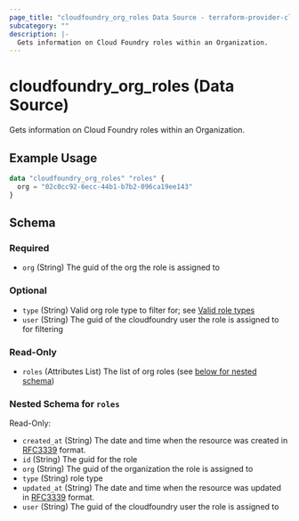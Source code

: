```yaml
---
page_title: "cloudfoundry_org_roles Data Source - terraform-provider-cloudfoundry"
subcategory: ""
description: |-
  Gets information on Cloud Foundry roles within an Organization.
---
```


# cloudfoundry_org_roles (Data Source)

Gets information on Cloud Foundry roles within an Organization.

## Example Usage

```terraform
data "cloudfoundry_org_roles" "roles" {
  org = "02c0cc92-6ecc-44b1-b7b2-096ca19ee143"
}
```

<!-- schema generated by tfplugindocs -->
## Schema

### Required

- `org` (String) The guid of the org the role is assigned to

### Optional

- `type` (String) Valid org role type to filter for; see [Valid role types](https://v3-apidocs.cloudfoundry.org/version/3.154.0/index.html#valid-role-types)
- `user` (String) The guid of the cloudfoundry user the role is assigned to for filtering

### Read-Only

- `roles` (Attributes List) The list of org roles (see [below for nested schema](#nestedatt--roles))

<a id="nestedatt--roles"></a>
### Nested Schema for `roles`

Read-Only:

- `created_at` (String) The date and time when the resource was created in [RFC3339](https://www.ietf.org/rfc/rfc3339.txt) format.
- `id` (String) The guid for the role
- `org` (String) The guid of the organization the role is assigned to
- `type` (String) role type
- `updated_at` (String) The date and time when the resource was updated in [RFC3339](https://www.ietf.org/rfc/rfc3339.txt) format.
- `user` (String) The guid of the cloudfoundry user the role is assigned to